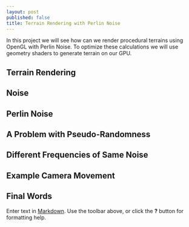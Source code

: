 ```yaml
---
layout: post
published: false
title: Terrain Rendering with Perlin Noise
---
```

In this project we will see how can we render procedural terrains using OpenGL with Perlin Noise. To optimize these calculations we will use geometry shaders to generate terrain on our GPU.

## Terrain Rendering

## Noise

## Perlin Noise

## A Problem with Pseudo-Randomness

## Different Frequencies of Same Noise

## Example Camera Movement

## Final Words

Enter text in [Markdown](http://daringfireball.net/projects/markdown/). Use the toolbar above, or click the **?** button for formatting help.
